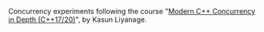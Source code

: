 Concurrency experiments following the course "[Modern C++ Concurrency in Depth (C++17/20)](https://www.udemy.com/course/modern-cpp-concurrency-in-depth/)", by Kasun Liyanage.
